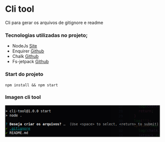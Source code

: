 # Cli tool

Cli para gerar os arquivos de gitignore e readme

### Tecnologias utilizadas no projeto;

- NodeJs [Site](https://nodejs.org/en/)
- Enquirer [Github](https://github.com/enquirer/enquirer)
- Chalk [Github](https://github.com/chalk/chalk)
- Fs-jetpack [Github](https://github.com/szwacz/fs-jetpack)

### Start do projeto

```shell
npm install && npm start

```

### Imagen cli tool

![Screenshot](cli-tool.png)
